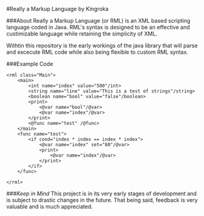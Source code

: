 #Really a Markup Language
by Kingroka

###About
Really a Markup Language (or RML) is an XML based scripting language coded in Java. RML's syntax is designed to be an effective and custimizable language while retaining the simplicity of XML. 

Withtin this repository is the early workings of the java library that will parse and excecute RML code while also being flexible to custom RML syntax. 

###Example Code
```
<rml class="Main">
	<main>
		<int name="index" value="500"/int>
		<string name="line" value="This is a test of strings"/string>
		<boolean name="bool" value="false"/boolean>
		<print>
			<@var name="bool"/@var>
			<@var name="index"/@var>
		</print>
		<@func name="test" /@func>
	</main>
	<func name="test">
		<if cond="index * index == index * index">
			<@var name="index" set="80"/@var>
			<print>
				<@var name="index"/@var>
			</print>
		</if>
	</func>
	
</rml>
```
###*Keep in Mind*
This project is in its very early stages of development and is subject to drastic changes in the future. That being said, feedback is very valuable and is much appreciated.
